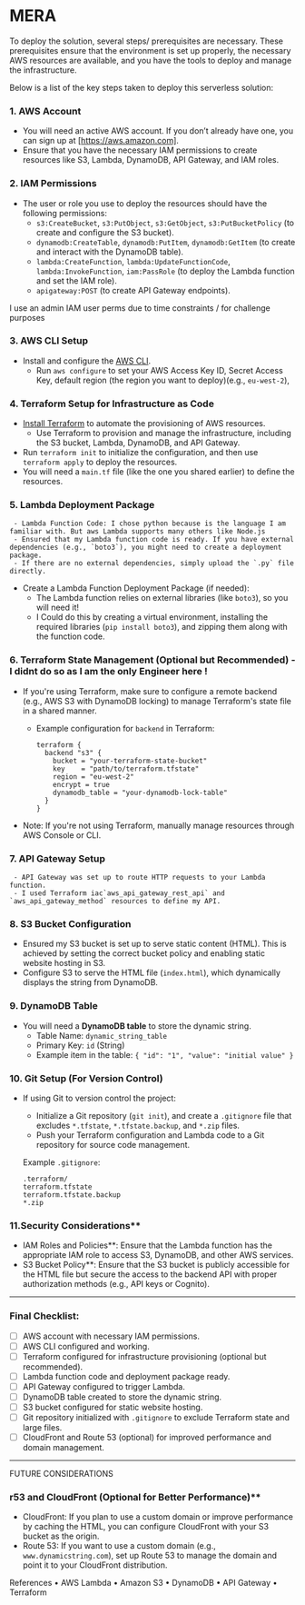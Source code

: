 # MERA

To deploy the solution, several steps/ prerequisites are necessary. These prerequisites ensure that the environment is set up properly, the necessary AWS resources are available, and you have the tools to deploy and manage the infrastructure.


Below is a list of the key steps taken to deploy this serverless solution:

### 1. **AWS Account**
   - You will need an active AWS account. If you don’t already have one, you can sign up at [https://aws.amazon.com].
   - Ensure that you have the necessary IAM permissions to create resources like S3, Lambda, DynamoDB, API Gateway, and IAM roles.
  
### 2. IAM Permissions
   - The user or role you use to deploy the resources should have the following permissions:
     - `s3:CreateBucket`, `s3:PutObject`, `s3:GetObject`, `s3:PutBucketPolicy` (to create and configure the S3 bucket).
     - `dynamodb:CreateTable`, `dynamodb:PutItem`, `dynamodb:GetItem` (to create and interact with the DynamoDB table).
     - `lambda:CreateFunction`, `lambda:UpdateFunctionCode`, `lambda:InvokeFunction`, `iam:PassRole` (to deploy the Lambda function and set the IAM role).
     - `apigateway:POST` (to create API Gateway endpoints).
  
   I use an admin IAM user perms due to time constraints / for challenge purposes
   
### 3. AWS CLI Setup
   - Install and configure the [AWS CLI](https://docs.aws.amazon.com/cli/latest/userguide/install-cliv2.html).
     - Run `aws configure` to set your AWS Access Key ID, Secret Access Key, default region (the region you want to deploy)(e.g.,  `eu-west-2`),
   
### 4. Terraform Setup for Infrastructure as Code
   - [Install Terraform](https://www.terraform.io/downloads) to automate the provisioning of AWS resources.
     - Use Terraform to provision and manage the infrastructure, including the S3 bucket, Lambda, DynamoDB, and API Gateway.
   - Run `terraform init` to initialize the configuration, and then use `terraform apply` to deploy the resources.
   - You will need a `main.tf` file (like the one you shared earlier) to define the resources.

### 5. Lambda Deployment Package
     - Lambda Function Code: I chose python because is the language I am familiar with. But aws Lambda supports many others like Node.js
     - Ensured that my Lambda function code is ready. If you have external dependencies (e.g., `boto3`), you might need to create a deployment package.
     - If there are no external dependencies, simply upload the `.py` file directly.
   
   - Create a Lambda Function Deployment Package (if needed):
     - The Lambda function relies on external libraries (like `boto3`), so you will need it!
     - I Could do this by creating a virtual environment, installing the required libraries (`pip install boto3`), and zipping them along with the function code.

### 6. Terraform State Management (Optional but Recommended) - I didnt do so as I am the only Engineer here !
   - If you're using Terraform, make sure to configure a remote backend (e.g., AWS S3 with DynamoDB locking) to manage Terraform's state file in a shared manner.
     - Example configuration for `backend` in Terraform:

       ```hcl
       terraform {
         backend "s3" {
           bucket = "your-terraform-state-bucket"
           key    = "path/to/terraform.tfstate"
           region = "eu-west-2"
           encrypt = true
           dynamodb_table = "your-dynamodb-lock-table"
         }
       }
       ```

   - Note: If you're not using Terraform, manually manage resources through AWS Console or CLI.

### 7. API Gateway Setup
     - API Gateway was set up to route HTTP requests to your Lambda function.
     - I used Terraform iac`aws_api_gateway_rest_api` and `aws_api_gateway_method` resources to define my API.

### 8. S3 Bucket Configuration
   - Ensured my S3 bucket is set up to serve static content (HTML). This is achieved by setting the correct bucket policy and enabling static website hosting in S3.
   - Configure S3 to serve the HTML file (`index.html`), which dynamically displays the string from DynamoDB.

### 9. **DynamoDB Table**
   - You will need a **DynamoDB table** to store the dynamic string.
     - Table Name: `dynamic_string_table`
     - Primary Key: `id` (String)
     - Example item in the table: `{ "id": "1", "value": "initial value" }`

### 10. Git Setup (For Version Control)
   - If using Git to version control the project:
     - Initialize a Git repository (`git init`), and create a `.gitignore` file that excludes `*.tfstate`, `*.tfstate.backup`, and `*.zip` files.
     - Push your Terraform configuration and Lambda code to a Git repository for source code management.

     Example `.gitignore`:
     ```
     .terraform/
     terraform.tfstate
     terraform.tfstate.backup
     *.zip
     ```



### 11.Security Considerations**
   - IAM Roles and Policies**: Ensure that the Lambda function has the appropriate IAM role to access S3, DynamoDB, and other AWS services.
   - S3 Bucket Policy**: Ensure that the S3 bucket is publicly accessible for the HTML file but secure the access to the backend API with proper authorization methods (e.g., API keys or Cognito).

---

### Final Checklist:
- [ ] AWS account with necessary IAM permissions.
- [ ] AWS CLI configured and working.
- [ ] Terraform configured for infrastructure provisioning (optional but recommended).
- [ ] Lambda function code and deployment package ready.
- [ ] API Gateway configured to trigger Lambda.
- [ ] DynamoDB table created to store the dynamic string.
- [ ] S3 bucket configured for static website hosting.
- [ ] Git repository initialized with `.gitignore` to exclude Terraform state and large files.
- [ ] CloudFront and Route 53 (optional) for improved performance and domain management.

---

FUTURE CONSIDERATIONS 
### r53 and CloudFront (Optional for Better Performance)**
   - CloudFront: If you plan to use a custom domain or improve performance by caching the HTML, you can configure CloudFront with your S3 bucket as the origin.
   - Route 53: If you want to use a custom domain (e.g., `www.dynamicstring.com`), set up Route 53 to manage the domain and point it to your CloudFront distribution.


References
•	AWS Lambda
•	Amazon S3
•	DynamoDB
•	API Gateway
•	Terraform
